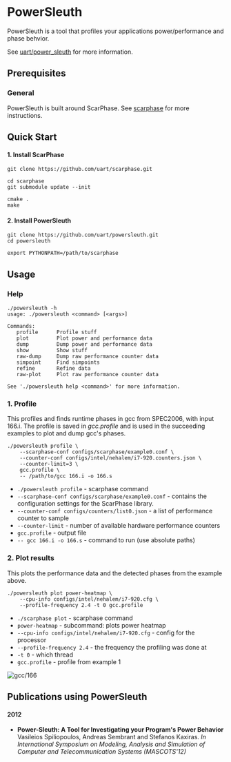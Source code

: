 # PowerSleuth

PowerSleuth is a tool that profiles your applications power/performance and phase behvior. 

See [uart/power_sleuth][] for more information.

## Prerequisites

### General

PowerSleuth is built around ScarPhase. See [scarphase][] for more instructions.

## Quick Start

#### 1. Install ScarPhase
    git clone https://github.com/uart/scarphase.git
    
    cd scarphase
    git submodule update --init

    cmake .
    make

#### 2. Install PowerSleuth
    git clone https://github.com/uart/powersleuth.git
    cd powersleuth
    
    export PYTHONPATH=/path/to/scarphase
    

## Usage

### Help

    ./powersleuth -h
    usage: ./powersleuth <command> [<args>]

    Commands:
       profile      Profile stuff
       plot         Plot power and performance data
       dump         Dump power and performance data
       show         Show stuff
       raw-dump     Dump raw performance counter data
       simpoint     Find simpoints
       refine       Refine data
       raw-plot     Plot raw performance counter data

    See './powersleuth help <command>' for more information.

### 1. Profile  

This profiles and finds runtime phases in gcc from SPEC2006, with input 166.i. The profile is saved in *gcc.profile* and is used in the succeeding examples to plot and dump gcc's phases.

    ./powersleuth profile \
        --scarphase-conf configs/scarphase/example0.conf \
        --counter-conf configs/intel/nehalem/i7-920.counters.json \
        --counter-limit=3 \
        gcc.profile \
        -- /path/to/gcc 166.i -o 166.s
     
* `./powersleuth profile` - scarphase command
* `--scarphase-conf configs/scarphase/example0.conf` - contains the configuration settings for the ScarPhase library.
* `--counter-conf configs/counters/list0.json` - a list of performance counter to sample
* `--counter-limit` - number of available hardware performance counters
* `gcc.profile` - output file
* `-- gcc 166.i -o 166.s` - command to run (use absolute paths)
        
### 2. Plot results

This plots the performance data and the detected phases from the example above.

    ./powersleuth plot power-heatmap \
        --cpu-info configs/intel/nehalem/i7-920.cfg \
        --profile-frequency 2.4 -t 0 gcc.profile
    
* `./scarphase plot` - scarphase command
* `power-heatmap` - subcommand: plots power heatmap
* `--cpu-info configs/intel/nehalem/i7-920.cfg` - config for the processor
* `--profile-frequency 2.4` - the frequency the profiling was done at
* `-t 0` - which thread
* `gcc.profile` - profile from example 1

![gcc/166](http://www.it.uu.se/research/group/uart/measurement/online_phase_detection/gcc-screenshot-power.png "gcc/166 screenshot")

## Publications using PowerSleuth

#### 2012
*    **Power-Sleuth: A Tool for Investigating your Program's Power Behavior** Vasileios Spiliopoulos, Andreas Sembrant and Stefanos Kaxiras. *In International Symposium on Modeling, Analysis and Simulation of Computer and Telecommunication Systems (MASCOTS'12)*


[scarphase]: https://github.com/uart/scarphase
[libscarphase]: https://github.com/uart/libscarphase
[boost]: http://www.boost.org/
[protobuf]: https://code.google.com/p/protobuf/

[numpy]: http://www.numpy.org/
[scipy]: http://www.scipy.org/
[scikit-learn]: http://scikit-learn.org/stable/
[matplotlib]: http://matplotlib.org/

[prettytable]: https://code.google.com/p/prettytable/
[progressbar]: https://code.google.com/p/python-progressbar/

[uart]: http://www.it.uu.se/research/group/uart/
[uart/power_sleuth]: http://www.it.uu.se/research/group/uart/modeling/power_modeling/power_sleuth
[uart/online-phase-detection]: http://www.it.uu.se/research/group/uart/measurement#online_phase_detection
